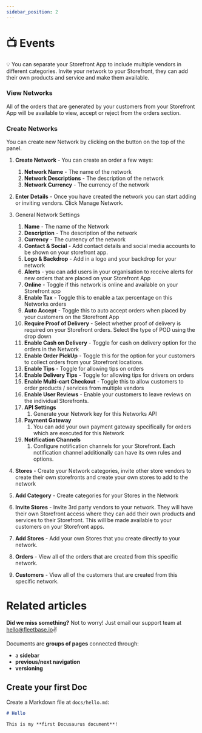 ```yaml
---
sidebar_position: 2
---
```


# 📺 Events

💡 You can separate your Storefront App to include multiple vendors in different categories. Invite your network to your Storefront, they can add their own products and service and make them available. 

### View Networks

All of the orders that are generated by your customers from your Storefront App will be available to view, accept or reject from the orders section.

### Create Networks

You can create new Network by clicking on the button on the top of the panel.

1. **Create Network** - You can create an order a few ways:
    1. **Network Name** - The name of the network 
    2. **Network Descriptions** - The description of the network 
    3. **Network Currency** - The currency of the network  
2. **Enter Details** - Once you have created the network you can start adding or inviting vendors. Click Manage Network.

1. General Network Settings
    1. **Name** - The name of the Network 
    2. **Description** - The description of the network 
    3. **Currency** - The currency of the network 
    4. **Contact & Social** - Add contact details and social media accounts to be shown on your storefront app. 
    5. **Logo & Backdrop** - Add in a logo and your backdrop for your network 
    6. **Alerts** - you can add users in your organisation to receive alerts for new orders that are placed on your Storefront App
    7. **Online** - Toggle if this network is online and available on your Storefront app
    8. **Enable Tax** - Toggle this to enable a tax percentage on this Networks orders
    9. **Auto Accept** - Toggle this to auto accept orders when placed by your customers on the Storefront App
    10. **Require Proof of Delivery** - Select whether proof of delivery is required on your Storefront orders. Select the type of POD using the drop down 
    11. **Enable Cash on Delivery** - Toggle for cash on delivery option for the orders in the Network 
    12. **Enable Order PickUp** - Toggle this for the option for your customers to collect orders from your Storefront locations. 
    13. **Enable Tips** - Toggle for allowing tips on orders
    14. **Enable Delivery Tips** - Toggle for allowing tips for drivers on orders
    15. **Enable Multi-cart Checkout** - Toggle this to allow customers to order products / services from multiple vendors
    16. **Enable User Reviews** - Enable your customers to leave reviews on the individual Storefronts. 
    17. **API Settings** 
        1. Generate your Network key for this Networks API 
    18. **Payment Gateway** 
        1. You can add your own payment gateway specifically for orders which are executed for this Network
    19. **Notification Channels** 
        1. Configure notification channels for your Storefront. Each notification channel additionally can have its own rules and options.
2. **Stores** - Create your Network categories, invite other store vendors to create their own storefronts and create your own stores to add to the network 

1. **Add Category** - Create categories for your Stores in the Network
2. **Invite Stores** - Invite 3rd party vendors to your network. They will have their own Storefront access where they can add their own products and services to their Storefront. This will be made available to your customers on your Storefront apps. 
3. **Add Stores** - Add your own Stores that you create directly to your network. 
3. **Orders** - View all of the orders that are created from  this specific network. 
4. **Customers** - View all of the customers that are created from this specific network.

# Related articles

**Did we miss something?**
Not to worry! Just email our support team at hello@fleetbase.io✌️

Documents are **groups of pages** connected through:

- a **sidebar**
- **previous/next navigation**
- **versioning**

## Create your first Doc

Create a Markdown file at `docs/hello.md`:

```md title="docs/hello.md"
# Hello

This is my **first Docusaurus document**!
```

<!-- A new document is now available at [http://localhost:3000/docs/hello](http://localhost:3000/docs/hello).

## Configure the Sidebar

Docusaurus automatically **creates a sidebar** from the `docs` folder.

Add metadata to customize the sidebar label and position:

```md title="docs/hello.md" {1-4}
---
sidebar_label: 'Hi!'
sidebar_position: 3
---

# Hello

This is my **first Docusaurus document**!
```

It is also possible to create your sidebar explicitly in `sidebars.js`:

```js title="sidebars.js"
module.exports = {
  tutorialSidebar: [
    'intro',
    // highlight-next-line
    'hello',
    {
      type: 'category',
      label: 'Tutorial',
      items: ['tutorial-basics/create-a-document'],
    },
  ],
};
``` -->
